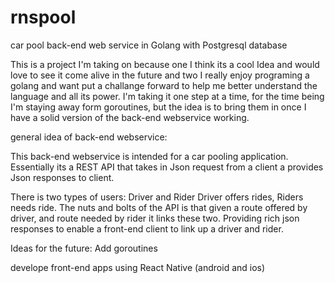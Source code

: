 # rnspool
car pool back-end web service in Golang with Postgresql database

This is a project I'm taking on because one I think its a cool Idea and would love to see it come alive in the future and two
I really enjoy programing a golang and want put a challange forward to help me better understand the language and all its power.
I'm taking it one step at a time, for the time being I'm staying away form goroutines, but the idea is to bring them in once 
I have a solid version of the back-end webservice working.

general idea of back-end webservice:

This back-end webservice is intended for a car pooling application. Essentially its a REST API that takes in Json request from
a client a provides Json responses to client.

There is two types of users: Driver and Rider
  Driver offers rides, Riders needs ride. The nuts and bolts of the API is that given a route offered by driver, and route needed
  by rider it links these two. Providing rich json responses to enable a front-end client to link up a driver and rider.
  
  
Ideas for the future:
  Add goroutines
  
  develope front-end apps using React Native (android and ios)
